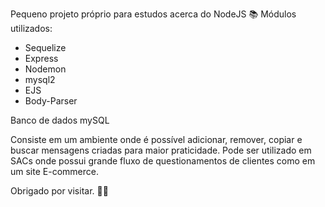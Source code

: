 Pequeno projeto próprio para estudos acerca do NodeJS 📚
Módulos utilizados:
- Sequelize
- Express
- Nodemon
- mysql2
- EJS
- Body-Parser

Banco de dados mySQL

Consiste em um ambiente onde é possível adicionar, remover, copiar e buscar mensagens criadas para maior praticidade.
Pode ser utilizado em SACs onde possui grande fluxo de questionamentos de clientes como em um site E-commerce.

Obrigado por visitar. 👋🏼
